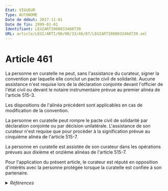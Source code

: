 ```yaml
---
État: VIGUEUR
Type: AUTONOME
Date de début: 2017-11-01
Date de fin: 2999-01-01
Identifiant: LEGIARTI000033460739
URL: article/LEGI/ARTI/00/00/33/46/07/LEGIARTI000033460739.xml
---
```


<h1>Article 461</h1>

La personne en curatelle ne peut, sans l'assistance du curateur, signer la
convention par laquelle elle conclut un pacte civil de solidarité. Aucune
assistance n'est requise lors de la déclaration conjointe devant l'officier de
l'état civil ou devant le notaire instrumentaire prévue au premier alinéa de
l'article 515-3.<br />

Les dispositions de l'alinéa précédent sont applicables en cas de modification
de la convention.<br />

La personne en curatelle peut rompre le pacte civil de solidarité par
déclaration conjointe ou par décision unilatérale. L'assistance de son curateur
n'est requise que pour procéder à la signification prévue au cinquième alinéa de
l'article 515-7.<br />

La personne en curatelle est assistée de son curateur dans les opérations
prévues aux dixième et onzième alinéas de l'article 515-7.<br />

Pour l'application du présent article, le curateur est réputé en opposition
d'intérêts avec la personne protégée lorsque la curatelle est confiée à son
partenaire.


<details>
  <summary><em>Références</em></summary>

  <h2>Articles faisant référence à l'article</h2>
  
  <ul>
    <li>
      <a href="https://legal.tricoteuses.fr//redirection/LEGIARTI000021330217?vers=git&vers=legifrance">Code civil - article 515-3 AUTONOME MODIFIE, en vigueur du 2009-11-26 au 2011-03-30</a> CITATION cible
    </li>
    <li>
      <a href="https://legal.tricoteuses.fr//redirection/LEGIARTI000006428554?vers=git&vers=legifrance">Code civil - article 515-7 AUTONOME MODIFIE, en vigueur du 1999-11-16 au 2007-01-01</a> CITATION cible
    </li>
    <li>
      <a href="https://legal.tricoteuses.fr//redirection/LEGIARTI000033460726?vers=git&vers=legifrance">Code civil - article 515-7 AUTONOME VIGUEUR, en vigueur depuis le 2017-11-01</a> CITATION cible
    </li>
    <li>
      <a href="https://legal.tricoteuses.fr//redirection/LEGIARTI000006428483?vers=git&vers=legifrance">Code civil - article 515-3 AUTONOME MODIFIE, en vigueur du 2009-01-01 au 2009-11-26</a> CITATION cible
    </li>
    <li>
      <a href="https://legal.tricoteuses.fr//redirection/LEGIARTI000006428555?vers=git&vers=legifrance">Code civil - article 515-7 AUTONOME MODIFIE, en vigueur du 2007-01-01 au 2009-01-01</a> CITATION cible
    </li>
    <li>
      <a href="https://legal.tricoteuses.fr//redirection/LEGIARTI000006428556?vers=git&vers=legifrance">Code civil - article 515-7 AUTONOME MODIFIE, en vigueur du 2009-01-01 au 2011-03-30</a> CITATION cible
    </li>
    <li>
      <a href="https://legal.tricoteuses.fr//redirection/LEGIARTI000006428481?vers=git&vers=legifrance">Code civil - article 515-3 AUTONOME MODIFIE, en vigueur du 1999-11-16 au 2007-01-01</a> CITATION cible
    </li>
    <li>
      <a href="https://legal.tricoteuses.fr//redirection/LEGIARTI000033423844?vers=git&vers=legifrance">LOI n° 2016-1547 du 18 novembre 2016 de modernisation de la justice du XXIe siècle - article 48 PARTIELLEMENT_MODIF VIGUEUR, en vigueur depuis le 2016-11-20</a> MODIFIE source
    </li>
    <li>
      <a href="https://legal.tricoteuses.fr//redirection/LEGIARTI000023780843?vers=git&vers=legifrance">Code civil - article 515-7 AUTONOME MODIFIE, en vigueur du 2011-03-30 au 2017-11-01</a> CITATION cible
    </li>
    <li>
      <a href="https://legal.tricoteuses.fr//redirection/LEGIARTI000033460732?vers=git&vers=legifrance">Code civil - article 515-3 AUTONOME VIGUEUR, en vigueur depuis le 2017-11-01</a> CITATION cible
    </li>
    <li>
      <a href="https://legal.tricoteuses.fr//redirection/LEGIARTI000006428482?vers=git&vers=legifrance">Code civil - article 515-3 AUTONOME MODIFIE, en vigueur du 2007-01-01 au 2009-01-01</a> CITATION cible
    </li>
    <li>
      <a href="https://legal.tricoteuses.fr//redirection/LEGIARTI000023780841?vers=git&vers=legifrance">Code civil - article 515-3 AUTONOME MODIFIE, en vigueur du 2011-03-30 au 2017-11-01</a> CITATION cible
    </li>
  </ul>
  
  <h2>Références faites par l'article</h2>
  
  <ul>
    <li>
      2006-12-23 CITATION cible <a href="https://legal.tricoteuses.fr//redirection/LEGIARTI000039726239?vers=git&vers=legifrance">Décret n°2006-1806 du 23 décembre 2006 relatif à la déclaration, la modification, la dissolution et la publicité du pacte civil de solidarité. - article 1 AUTONOME VIGUEUR, en vigueur depuis le 2020-01-01</a>
    </li>
    <li>
      2012-11-02 CITATION cible <a href="https://legal.tricoteuses.fr//redirection/LEGIARTI000039119951?vers=git&vers=legifrance">Ordonnance n° 2012-1222 du 2 novembre 2012 portant extension et adaptation à Wallis-et-Futuna, en Polynésie française et en Nouvelle-Calédonie des dispositions du droit civil et du droit de l'action sociale relatives à la protection juridique des majeurs - article 4 AUTONOME VIGUEUR, en vigueur depuis le 2020-01-01</a>
    </li>
    <li>
      2016-11-18 MODIFIE cible <a href="https://legal.tricoteuses.fr//redirection/LEGIARTI000033423844?vers=git&vers=legifrance">LOI n° 2016-1547 du 18 novembre 2016 de modernisation de la justice du XXIe siècle - article 48 PARTIELLEMENT_MODIF VIGUEUR, en vigueur depuis le 2016-11-20</a>
    </li>
    <li>
      2999-01-01 CITATION source <a href="https://legal.tricoteuses.fr//redirection/LEGIARTI000006428481?vers=git&vers=legifrance">Code civil - article 515-3 AUTONOME MODIFIE, en vigueur du 1999-11-16 au 2007-01-01</a>
    </li>
    <li>
      2999-01-01 CITATION source <a href="https://legal.tricoteuses.fr//redirection/LEGIARTI000006428554?vers=git&vers=legifrance">Code civil - article 515-7 AUTONOME MODIFIE, en vigueur du 1999-11-16 au 2007-01-01</a>
    </li>
    <li>
      CODIFICATION source Loi 1803-03-14
    </li>
  </ul>
</details>
